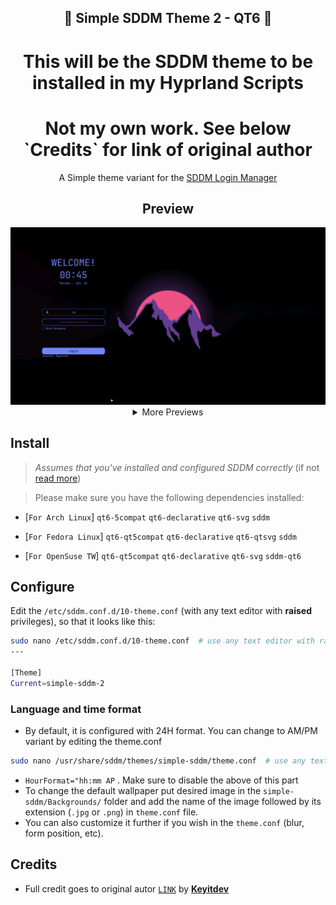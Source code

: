 <h2 align="center">🗼 Simple SDDM Theme 2 - QT6 🗼</h2>

<h1 align="center"> This will be the SDDM theme to be installed in my Hyprland Scripts</h1>
<h1 align="center"> Not my own work. See below `Credits` for link of original author </h1>

<p align=center>
A Simple theme variant for the <a href="https://github.com/sddm/sddm">SDDM Login Manager</a>
</p>

<h2 align=center>Preview</h2>
<center>
<img src="./Previews/1.png" alt="preview-1">
<details>
<summary align=center>More Previews</summary>
<img src="./Previews/2.png" alt="preview-2">
<img src="./Previews/3.png" alt="preview-4">
<img src="./Previews/4.png" alt="preview-3">
<img src="./Previews/5.png" alt="preview-5">
</details>
</center>

## Install
> _Assumes that you've installed and configured SDDM correctly_ (if not [read more](https://wiki.archlinux.org/title/SDDM))

>  Please make sure you have the following dependencies installed:
- [`For Arch Linux`]
`qt6-5compat` `qt6-declarative` `qt6-svg` `sddm` 

- [`For Fedora Linux`]
`qt6-qt5compat` `qt6-declarative` `qt6-qtsvg` `sddm` 

- [`For OpenSuse TW`]
`qt6-qt5compat` `qt6-declarative` `qt6-svg` `sddm-qt6` 

## Configure

Edit the `/etc/sddm.conf.d/10-theme.conf` (with any text editor with **raised** privileges), so that it looks like this:

```bash
sudo nano /etc/sddm.conf.d/10-theme.conf  # use any text editor with raised privileges
---

[Theme]
Current=simple-sddm-2
   ```

### Language and time format
- By default, it is configured with 24H format. You can change to AM/PM variant by editing the theme.conf
```bash
sudo nano /usr/share/sddm/themes/simple-sddm/theme.conf  # use any text editor with raised privileges
```
- `HourFormat="hh:mm AP` . Make sure to disable the above of this part
- To change the default wallpaper put desired image in the `simple-sddm/Backgrounds/` folder and add the name of the image followed by its extension (`.jpg` or `.png`) in `theme.conf` file.
- You can also customize it further if you wish in the `theme.conf`
(blur, form position, etc).

## Credits
- Full credit goes to original autor [`LINK`](https://github.com/Keyitdev/sddm-astronaut-theme) by [**Keyitdev**](https://github.com/Keyitdev)


